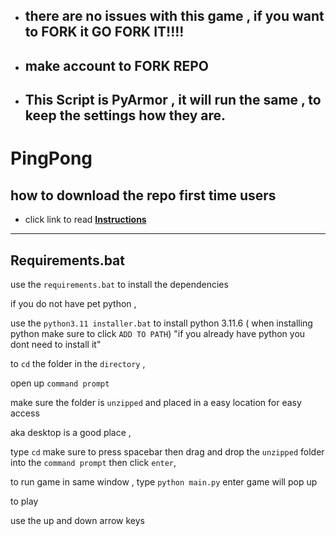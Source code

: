 - ##   there are no issues with this game , if you want to FORK it GO FORK IT!!!!
- ##   make account to FORK REPO
- ##   This Script is PyArmor , it will run the same , to keep the settings how they are.
# PingPong

## how to download the repo first time users

  - click link to read [**Instructions**](https://www.fnbubbles420.org/Instructions-On-How-To-Download-Repo)

-----

## Requirements.bat 

use the `requirements.bat` to install the dependencies 


if you do not have pet python ,

use the `python3.11 installer.bat`  to install python 3.11.6
 ( when installing python make sure to click `ADD TO PATH`)
 "if you already have python you dont need to install it"
 
to `cd` the folder in the `directory` , 

open up `command prompt` 

make sure the folder is `unzipped` and placed in a easy location for easy access

aka desktop is a good place , 

type `cd` make sure to press spacebar then drag and drop the `unzipped` folder into the `command prompt` then click `enter`, 

to run game in same window , type `python main.py` enter game will pop up 

to play 

use the up and down arrow keys 
